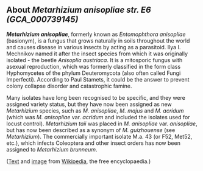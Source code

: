 About *Metarhizium anisopliae str. E6 (GCA\_000739145)* 
-------------------------------------------------------



***Metarhizium anisopliae***, formerly known as *Entomophthora
anisopliae* (basionym), is a fungus that grows naturally in soils
throughout the world and causes disease in various insects by acting as
a parasitoid. Ilya I. Mechnikov named it after the insect species from
which it was originally isolated - the beetle *Anisoplia austriaca*. It
is a mitosporic fungus with asexual reproduction, which was formerly
classified in the form class Hyphomycetes of the phylum Deuteromycota
(also often called Fungi Imperfecti). According to Paul Stamets, it
could be the answer to prevent colony collapse disorder and catastrophic
famine.

Many isolates have long been recognised to be specific, and they were
assigned variety status, but they have now been assigned as new
*Metarhizium* species, such as *M. anisopliae*, *M. majus* and *M.
acridum* (which was *M. anisopliae* var. *acridum* and included the
isolates used for locust control). *Metarhizium taii* was placed in *M.
anisopliae* var. *anisopliae*, but has now been described as a synonym
of *M. guizhouense* (see *Metarhizium*). The commercially important
isolate M.a. 43 (or F52, Met52, etc.), which infects Coleoptera and
other insect orders has now been assigned to *Metarhizium brunneum*.

([Text](http://en.wikipedia.org/wiki/Metarhizium_anisopliae) and
[image](https://commons.wikimedia.org/wiki/File:Metarhizium_anisopliae_infected_cockroach_(PLoS).jpg)
from [Wikipedia](http://en.wikipedia.org/), the free encyclopaedia.)
